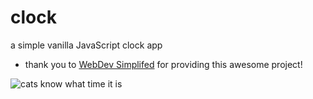 # clock
a simple vanilla JavaScript clock app

- thank you to [WebDev Simplifed](https://www.youtube.com/watch?v=Ki0XXrlKlHY) for providing this awesome project!

![cats know what time it is](https://i.pinimg.com/474x/50/2b/3c/502b3c183742c0d6a5a566359a3970bc.jpg)

